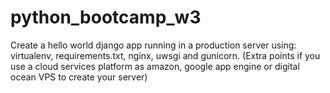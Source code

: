 # python_bootcamp_w3
Create a hello world django app running in a production server using: virtualenv, requirements.txt,
nginx, uwsgi and gunicorn. (Extra points if you use a cloud services platform as amazon, google
app engine or digital ocean VPS to create your server)

